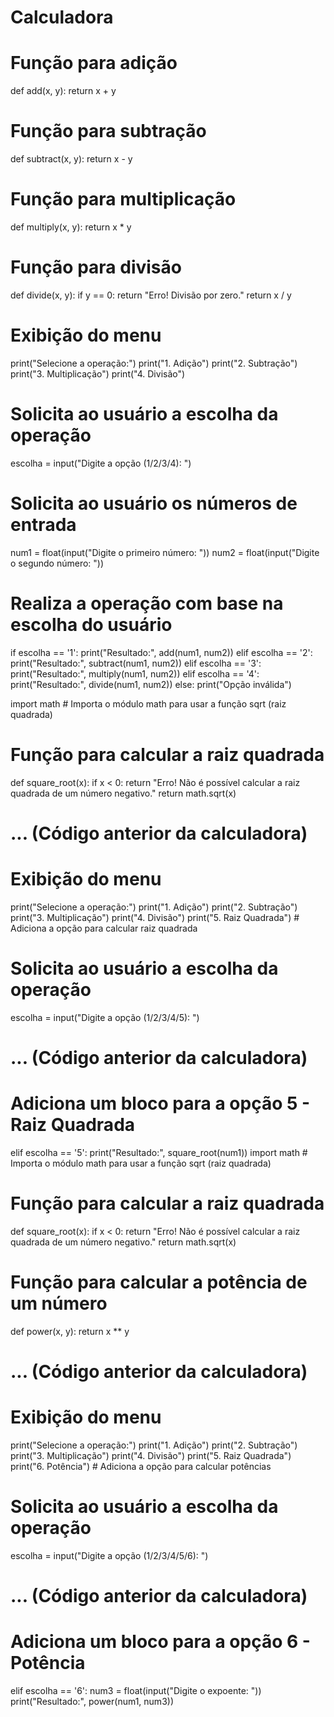 # Calculadora

# Função para adição
def add(x, y):
    return x + y

# Função para subtração
def subtract(x, y):
    return x - y

# Função para multiplicação
def multiply(x, y):
    return x * y

# Função para divisão
def divide(x, y):
    if y == 0:
        return "Erro! Divisão por zero."
    return x / y

# Exibição do menu
print("Selecione a operação:")
print("1. Adição")
print("2. Subtração")
print("3. Multiplicação")
print("4. Divisão")

# Solicita ao usuário a escolha da operação
escolha = input("Digite a opção (1/2/3/4): ")

# Solicita ao usuário os números de entrada
num1 = float(input("Digite o primeiro número: "))
num2 = float(input("Digite o segundo número: "))

# Realiza a operação com base na escolha do usuário
if escolha == '1':
    print("Resultado:", add(num1, num2))
elif escolha == '2':
    print("Resultado:", subtract(num1, num2))
elif escolha == '3':
    print("Resultado:", multiply(num1, num2))
elif escolha == '4':
    print("Resultado:", divide(num1, num2))
else:
    print("Opção inválida")


import math  # Importa o módulo math para usar a função sqrt (raiz quadrada)

# Função para calcular a raiz quadrada
def square_root(x):
    if x < 0:
        return "Erro! Não é possível calcular a raiz quadrada de um número negativo."
    return math.sqrt(x)

# ... (Código anterior da calculadora)

# Exibição do menu
print("Selecione a operação:")
print("1. Adição")
print("2. Subtração")
print("3. Multiplicação")
print("4. Divisão")
print("5. Raiz Quadrada")  # Adiciona a opção para calcular raiz quadrada

# Solicita ao usuário a escolha da operação
escolha = input("Digite a opção (1/2/3/4/5): ")

# ... (Código anterior da calculadora)

# Adiciona um bloco para a opção 5 - Raiz Quadrada
elif escolha == '5':
    print("Resultado:", square_root(num1))
import math  # Importa o módulo math para usar a função sqrt (raiz quadrada)

# Função para calcular a raiz quadrada
def square_root(x):
    if x < 0:
        return "Erro! Não é possível calcular a raiz quadrada de um número negativo."
    return math.sqrt(x)

# Função para calcular a potência de um número
def power(x, y):
    return x ** y

# ... (Código anterior da calculadora)

# Exibição do menu
print("Selecione a operação:")
print("1. Adição")
print("2. Subtração")
print("3. Multiplicação")
print("4. Divisão")
print("5. Raiz Quadrada")
print("6. Potência")  # Adiciona a opção para calcular potências

# Solicita ao usuário a escolha da operação
escolha = input("Digite a opção (1/2/3/4/5/6): ")

# ... (Código anterior da calculadora)

# Adiciona um bloco para a opção 6 - Potência
elif escolha == '6':
    num3 = float(input("Digite o expoente: "))
    print("Resultado:", power(num1, num3))
